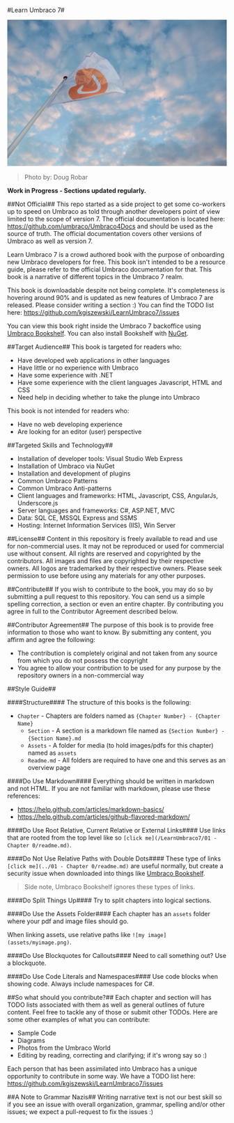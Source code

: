 #Learn Umbraco 7#

![7377960988_7c087be22e_o.jpg](assets/7377960988_7c087be22e_o.jpg)
>Photo by: Doug Robar

**Work in Progress  - Sections updated regularly.**

##Not Official##
This repo started as a side project to get some co-workers up to speed on Umbraco as told through another developers point of view limited to the scope of version 7.  The official documentation is located here: https://github.com/umbraco/Umbraco4Docs and should be used as the source of truth.  The official documentation covers other versions of Umbraco as well as version 7.

Learn Umbraco 7 is a crowd authored book with the purpose of onboarding new Umbraco developers for free.  This book isn't intended to be a resource guide, please refer to the official Umbraco documentation for that.  This book is a narrative of different topics in the Umbraco 7 realm.

This book is downloadable despite not being complete. It's completeness is hovering around 90% and is updated as new features of Umbraco 7 are released.  Please consider writing a section :)  You can find the TODO list here: https://github.com/kgiszewski/LearnUmbraco7/issues

You can view this book right inside the Umbraco 7 backoffice using [Umbraco Bookshelf](https://our.umbraco.org/projects/backoffice-extensions/bookshelf).  You can also install Bookshelf with [NuGet](https://www.nuget.org/packages/UmbracoBookshelf/).

##Target Audience##
This book is targeted for readers who:

* Have developed web applications in other languages
* Have little or no experience with Umbraco
* Have some experience with .NET
* Have some experience with the client languages Javascript, HTML and CSS
* Need help in deciding whether to take the plunge into Umbraco

This book is not intended for readers who:

* Have no web developing experience
* Are looking for an editor (user) perspective

##Targeted Skills and Technology##
* Installation of developer tools: Visual Studio Web Express
* Installation of Umbraco via NuGet
* Installation and development of plugins
* Common Umbraco Patterns
* Common Umbraco Anti-patterns
* Client languages and frameworks: HTML, Javascript, CSS, AngularJs, Underscore.js
* Server languages and frameworks: C#, ASP.NET, MVC
* Data: SQL CE, MSSQL Express and SSMS
* Hosting: Internet Information Services (IIS), Win Server

##License##
Content in this repository is freely available to read and use for non-commercial uses. It may not be reproduced or used for commercial use without consent. All rights are reserved and copyrighted by the contributors.  All images and files are copyrighted by their respective owners.  All logos are trademarked by their respective owners.  Please seek permission to use before using any materials for any other purposes.

##Contribute##
If you wish to contribute to the book, you may do so by submitting a pull request to this repository. You can send us a simple spelling correction, a section or even an entire chapter. By contributing you agree in full to the Contributor Agreement described below.

##Contributor Agreement##
The purpose of this book is to provide free information to those who want to know. By submitting any content, you affirm and agree the following:

* The contribution is completely original and not taken from any source from which you do not possess the copyright 
* You agree to allow your contribution to be used for any purpose by the repository owners in a non-commercial way

##Style Guide##

####Structure####
The structure of this books is the following:

* `Chapter` - Chapters are folders named as `{Chapter Number} - {Chapter Name}` 
    * `Section` - A section is a markdown file named as `{Section Number} - {Section Name}.md`
    * `Assets` - A folder for media (to hold images/pdfs for this chapter) named as `assets`
    * `Readme.md` - All folders are required to have one and this serves as an overview page

####Do Use Markdown####
Everything should be written in markdown and not HTML.  If you are not familiar with markdown, please use these references:

* https://help.github.com/articles/markdown-basics/
* https://help.github.com/articles/github-flavored-markdown/

####Do Use Root Relative, Current Relative or External Links####
Use links that are rooted from the top level like so `[click me](/LearnUmbraco7/01 - Chapter 0/readme.md)`.

####Do Not Use Relative Paths with Double Dots####
These type of links `[click me](../01 - Chapter 0/readme.md)` are useful normally, but create a security issue when downloaded into things like [Umbraco Bookshelf](https://github.com/kgiszewski/UmbracoBookshelf).
>Side note, Umbraco Bookshelf ignores these types of links.

####Do Split Things Up####
Try to split chapters into logical sections.

####Do Use the Assets Folder####
Each chapter has an `assets` folder where your pdf and image files should go.

When linking assets, use relative paths like `![my image](assets/myimage.png)`.

####Do Use Blockquotes for Callouts####
Need to call something out?  Use a blockquote.

####Do Use Code Literals and Namespaces####
Use code blocks when showing code.  Always include namespaces for C#.

##So what should you contribute?##
Each chapter and section will has TODO lists associated with them as well as general outlines of future content. Feel free to tackle any of those or submit other TODOs.  Here are some other examples of what you can contribute:

* Sample Code
* Diagrams
* Photos from the Umbraco World
* Editing by reading, correcting and clarifying; if it's wrong say so :)

Each person that has been assimilated into Umbraco has a unique opportunity to contribute in some way.  We have a TODO list here: https://github.com/kgiszewski/LearnUmbraco7/issues

##A Note to Grammar Nazis##
Writing narrative text is not our best skill so if you see an issue with overall organization, grammar, spelling and/or other issues; we expect a pull-request to fix the issues :)
